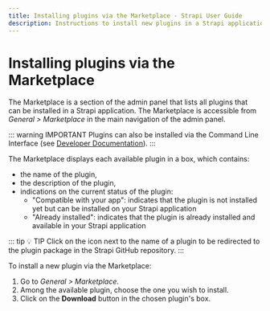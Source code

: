 ```yaml
---
title: Installing plugins via the Marketplace - Strapi User Guide
description: Instructions to install new plugins in a Strapi application via the Marketplace
---
```


# Installing plugins via the Marketplace

The Marketplace is a section of the admin panel that lists all plugins that can be installed in a Strapi application. The Marketplace is accessible from _General > Marketplace_ in the main navigation of the admin panel.

::: warning IMPORTANT
Plugins can also be installed via the Command Line Interface (see [Developer Documentation](/developer-docs/latest/developer-resources/cli/CLI.md#strapi-install)).
:::

The Marketplace displays each available plugin in a box, which contains:
- the name of the plugin,
- the description of the plugin,
- indications on the current status of the plugin:
   - "Compatible with your app": indicates that the plugin is not installed yet but can be installed on your Strapi application
   - "Already installed": indicates that the plugin is already installed and available in your Strapi application

::: tip 💡 TIP
Click on the <Fa-ExternalLinkAlt /> icon next to the name of a plugin to be redirected to the plugin package in the Strapi GitHub repository.
:::

<!--- Screenshot of Marketplace with i18n plugin --->

To install a new plugin via the Marketplace:

1. Go to *General > Marketplace*.
2. Among the available plugin, choose the one you wish to install.
3. Click on the **Download** button in the chosen plugin's box.